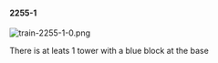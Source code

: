 #### 2255-1
![train-2255-1-0.png](https://github.com/lil-lab/nlvr/raw/master/nlvr/train/images/0/train-2255-1-0.png "train-2255-1-0.png")

There is at leats 1 tower with a blue block at the base
